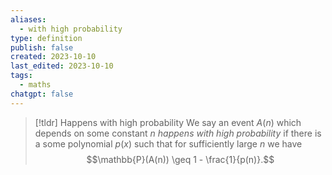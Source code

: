 ```yaml
---
aliases:
  - with high probability
type: definition
publish: false
created: 2023-10-10
last_edited: 2023-10-10
tags:
  - maths
chatgpt: false
---
```

>[!tldr] Happens with high probability
>We say an event $A(n)$ which depends on some constant $n$ *happens with high probability* if there is a some polynomial $p(x)$ such that for sufficiently large $n$ we have
>$$\mathbb{P}(A(n)) \geq 1 - \frac{1}{p(n)}.$$


